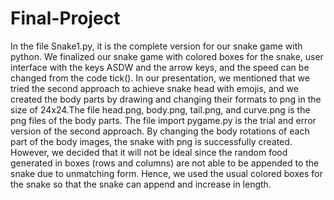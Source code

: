 # Final-Project
In the file Snake1.py, it is the complete version for our snake game with python. We finalized our snake game with colored boxes for the snake, user interface with the keys ASDW and the arrow keys, and the speed can be changed from the code tick(). 
In our presentation, we mentioned that we tried the second approach to achieve snake head with emojis, and we created the body parts by drawing and changing their formats to png in the size of 24x24.The file head.png, body.png, tail.png, and curve.png is the png files of the body parts.
The file import pygame.py is the trial and error version of the second approach. By changing the body rotations of each part of the body images, the snake with png is successfully created. 
However, we decided that it will not be ideal since the random food generated in boxes (rows and columns) are not able to be appended to the snake due to unmatching form. Hence, we used the usual colored boxes for the snake so that the snake can append and increase in length.
